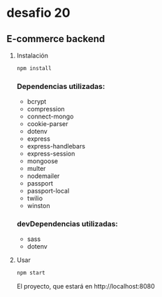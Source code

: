 # desafio 20

## E-commerce backend

1. Instalación

    ```sh
    npm install
    ```

    ### Dependencias utilizadas:

    - bcrypt
    - compression
    - connect-mongo
    - cookie-parser
    - dotenv
    - express
    - express-handlebars
    - express-session
    - mongoose
    - multer
    - nodemailer
    - passport
    - passport-local
    - twilio
    - winston

    ### devDependencias utilizadas:

    - sass
    - dotenv

2. Usar

    ```sh
    npm start
    ```

    El proyecto, que estará en http://localhost:8080

